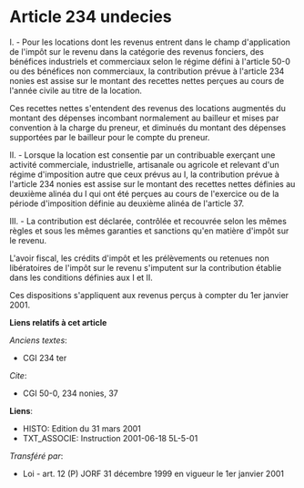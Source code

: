 # Article 234 undecies

I. - Pour les locations dont les revenus entrent dans le champ d'application de l'impôt sur le revenu dans la catégorie des
revenus fonciers, des bénéfices industriels et commerciaux selon le régime défini à l'article 50-0 ou des bénéfices non
commerciaux, la contribution prévue à l'article 234 nonies est assise sur le montant des recettes nettes perçues au cours de
l'année civile au titre de la location.

Ces recettes nettes s'entendent des revenus des locations augmentés du montant des dépenses incombant normalement au bailleur
et mises par convention à la charge du preneur, et diminués du montant des dépenses supportées par le bailleur pour le compte
du preneur.

II. - Lorsque la location est consentie par un contribuable exerçant une activité commerciale, industrielle, artisanale ou
agricole et relevant d'un régime d'imposition autre que ceux prévus au I, la contribution prévue à l'article 234 nonies est
assise sur le montant des recettes nettes définies au deuxième alinéa du I qui ont été perçues au cours de l'exercice ou de
la période d'imposition définie au deuxième alinéa de l'article 37.

III. - La contribution est déclarée, contrôlée et recouvrée selon les mêmes règles et sous les mêmes garanties et sanctions
qu'en matière d'impôt sur le revenu.

L'avoir fiscal, les crédits d'impôt et les prélèvements ou retenues non libératoires de l'impôt sur le revenu s'imputent sur
la contribution établie dans les conditions définies aux I et II.

Ces dispositions s'appliquent aux revenus perçus à compter du 1er janvier 2001.

**Liens relatifs à cet article**

_Anciens textes_:

  - CGI 234 ter

_Cite_:

  - CGI 50-0, 234 nonies, 37

**Liens**:

  - HISTO: Edition du 31 mars 2001
  - TXT_ASSOCIE: Instruction 2001-06-18 5L-5-01

_Transféré par_:

  - Loi - art. 12 (P) JORF 31 décembre 1999 en vigueur le 1er janvier 2001
